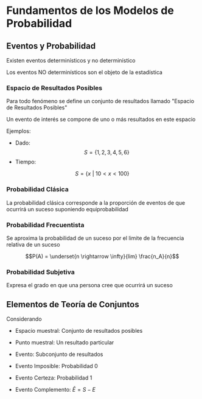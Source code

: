 # Fundamentos de los Modelos de Probabilidad
## Eventos y Probabilidad
Existen eventos determinísticos y no determinístico

Los eventos NO determinísticos son el objeto de la estadística
### Espacio de Resultados Posibles
Para todo fenómeno se define un conjunto de resultados llamado "Espacio de Resultados Posibles"

Un evento de interés se compone de uno o más resultados en este espacio

Ejemplos:

- Dado:
$$S = \{1,2,3,4,5,6\}$$
- Tiempo:

$$S = \{x \ | \ 10 < x < 100\}$$

### Probabilidad Clásica
La probabilidad clásica corresponde a la proporción de eventos de que ocurrirá un suceso suponiendo equiprobabilidad


### Probabilidad Frecuentista 
Se aproxima la probabilidad de un suceso por el limite de la frecuencia relativa de un suceso

$$P(A) = \underset{n \rightarrow \infty}{lim} \frac{n_A}{n}$$


### Probabilidad Subjetiva
Expresa el grado en que una persona cree que ocurrirá un suceso

## Elementos de Teoría de Conjuntos
Considerando
- Espacio muestral: Conjunto de resultados posibles
- Punto muestral: Un resultado particular
- Evento: Subconjunto de resultados

- Evento Imposible: Probabilidad 0
- Evento Certeza: Probabilidad 1

- Evento Complemento: $\bar{E} = S - E$


